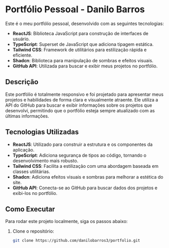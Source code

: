 # Portfólio Pessoal - Danilo Barros

Este é o meu portfólio pessoal, desenvolvido com as seguintes tecnologias:

- **ReactJS**: Biblioteca JavaScript para construção de interfaces de usuário.
- **TypeScript**: Superset de JavaScript que adiciona tipagem estática.
- **Tailwind CSS**: Framework de utilitários para estilização rápida e eficiente.
- **Shadcn**: Biblioteca para manipulação de sombras e efeitos visuais.
- **GitHub API**: Utilizada para buscar e exibir meus projetos no portfólio.

## Descrição

Este portfólio é totalmente responsivo e foi projetado para apresentar meus projetos e habilidades de forma clara e visualmente atraente. Ele utiliza a API do GitHub para buscar e exibir informações sobre os projetos que desenvolvi, permitindo que o portfólio esteja sempre atualizado com as últimas informações.

## Tecnologias Utilizadas

- **ReactJS**: Utilizado para construir a estrutura e os componentes da aplicação.
- **TypeScript**: Adiciona segurança de tipos ao código, tornando o desenvolvimento mais robusto.
- **Tailwind CSS**: Facilita a estilização com uma abordagem baseada em classes utilitárias.
- **Shadcn**: Adiciona efeitos visuais e sombras para melhorar a estética do site.
- **GitHub API**: Conecta-se ao GitHub para buscar dados dos projetos e exibi-los no portfólio.

## Como Executar

Para rodar este projeto localmente, siga os passos abaixo:

1. Clone o repositório:

   ```bash
   git clone https://github.com/danilobarros3/portfolio.git
